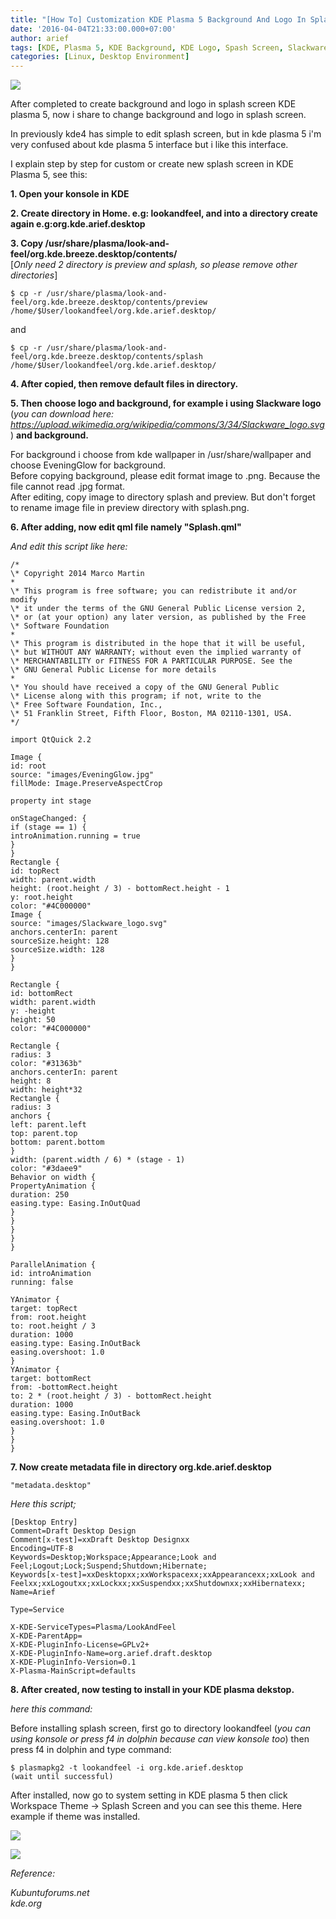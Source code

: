 ```yaml
---
title: "[How To] Customization KDE Plasma 5 Background And Logo In Splash Screen"
date: '2016-04-04T21:33:00.000+07:00'
author: arief
tags: [KDE, Plasma 5, KDE Background, KDE Logo, Spash Screen, Slackware]
categories: [Linux, Desktop Environment]
---
```


![](https://3.bp.blogspot.com/-pRGJjcE8RUc/VwEr7B7IPDI/AAAAAAAADHU/bxV2x13JgrEzhXXMJdycsqQ5xy2u2CKMQ/s1600/splash.png)

After completed to create background and logo in splash screen KDE plasma 5, now i share to change background and logo in splash screen.  

In previously kde4 has simple to edit splash screen, but in kde plasma 5 i'm very confused about kde plasma 5 interface but i like this interface.  

I explain step by step for custom or create new splash screen in KDE Plasma 5, see this:  

**1. Open your konsole in KDE**  

**2. Create directory in Home. e.g: lookandfeel, and into a directory create again e.g:org.kde.arief.desktop**  

**3. Copy /usr/share/plasma/look-and-feel/org.kde.breeze.desktop/contents/**  
[_Only need 2 directory is preview and splash, so please remove other directories_]

```
$ cp -r /usr/share/plasma/look-and-feel/org.kde.breeze.desktop/contents/preview /home/$User/lookandfeel/org.kde.arief.desktop/  
```

and

```
$ cp -r /usr/share/plasma/look-and-feel/org.kde.breeze.desktop/contents/splash /home/$User/lookandfeel/org.kde.arief.desktop/
```

**4. After copied, then remove default files in directory.**  

**5. Then choose logo and background, for example i using Slackware logo** (_you can download here: https://upload.wikimedia.org/wikipedia/commons/3/34/Slackware_logo.svg_) **and background.**  

For background i choose from kde wallpaper in /usr/share/wallpaper and choose EveningGlow for background.  
Before copying background, please edit format image to .png. Because the file cannot read .jpg format.  
After editing, copy image to directory splash and preview. But don't forget to rename image file in preview directory with splash.png.  

**6. After adding, now edit qml file namely "Splash.qml"**  

_And edit this script like here:_  

```
/*  
\* Copyright 2014 Marco Martin  
*  
\* This program is free software; you can redistribute it and/or modify  
\* it under the terms of the GNU General Public License version 2,  
\* or (at your option) any later version, as published by the Free  
\* Software Foundation  
*  
\* This program is distributed in the hope that it will be useful,  
\* but WITHOUT ANY WARRANTY; without even the implied warranty of  
\* MERCHANTABILITY or FITNESS FOR A PARTICULAR PURPOSE. See the  
\* GNU General Public License for more details  
*  
\* You should have received a copy of the GNU General Public  
\* License along with this program; if not, write to the  
\* Free Software Foundation, Inc.,  
\* 51 Franklin Street, Fifth Floor, Boston, MA 02110-1301, USA.  
*/  

import QtQuick 2.2  

Image {  
id: root  
source: "images/EveningGlow.jpg"  
fillMode: Image.PreserveAspectCrop  

property int stage  

onStageChanged: {  
if (stage == 1) {  
introAnimation.running = true  
}  
}  
Rectangle {  
id: topRect  
width: parent.width  
height: (root.height / 3) - bottomRect.height - 1  
y: root.height  
color: "#4C000000"  
Image {  
source: "images/Slackware_logo.svg"  
anchors.centerIn: parent  
sourceSize.height: 128  
sourceSize.width: 128  
}  
}  

Rectangle {  
id: bottomRect  
width: parent.width  
y: -height  
height: 50  
color: "#4C000000"  

Rectangle {  
radius: 3  
color: "#31363b"  
anchors.centerIn: parent  
height: 8  
width: height*32  
Rectangle {  
radius: 3  
anchors {  
left: parent.left  
top: parent.top  
bottom: parent.bottom  
}  
width: (parent.width / 6) * (stage - 1)  
color: "#3daee9"  
Behavior on width {  
PropertyAnimation {  
duration: 250  
easing.type: Easing.InOutQuad  
}  
}  
}  
}  
}  

ParallelAnimation {  
id: introAnimation  
running: false  

YAnimator {  
target: topRect  
from: root.height  
to: root.height / 3  
duration: 1000  
easing.type: Easing.InOutBack  
easing.overshoot: 1.0  
}  
YAnimator {  
target: bottomRect  
from: -bottomRect.height  
to: 2 * (root.height / 3) - bottomRect.height  
duration: 1000  
easing.type: Easing.InOutBack  
easing.overshoot: 1.0  
}  
}  
}  
```

**7. Now create metadata file in directory org.kde.arief.desktop**  

`"metadata.desktop"`

_Here this script;_

```
[Desktop Entry]  
Comment=Draft Desktop Design  
Comment[x-test]=xxDraft Desktop Designxx  
Encoding=UTF-8  
Keywords=Desktop;Workspace;Appearance;Look and Feel;Logout;Lock;Suspend;Shutdown;Hibernate;  
Keywords[x-test]=xxDesktopxx;xxWorkspacexx;xxAppearancexx;xxLook and Feelxx;xxLogoutxx;xxLockxx;xxSuspendxx;xxShutdownxx;xxHibernatexx;  
Name=Arief  

Type=Service  

X-KDE-ServiceTypes=Plasma/LookAndFeel  
X-KDE-ParentApp=  
X-KDE-PluginInfo-License=GPLv2+  
X-KDE-PluginInfo-Name=org.arief.draft.desktop  
X-KDE-PluginInfo-Version=0.1  
X-Plasma-MainScript=defaults
```

**8. After created, now testing to install in your KDE plasma dekstop.**  

_here this command:_

Before installing splash screen, first go to directory lookandfeel (_you can using konsole or press f4 in dolphin because can view konsole too_) then press f4 in dolphin and type command:

```
$ plasmapkg2 -t lookandfeel -i org.kde.arief.desktop
(wait until successful)
```

After installed, now go to system setting in KDE plasma 5 then click Workspace Theme -> Splash Screen and you can see this theme. Here example if theme was installed.

![](https://2.bp.blogspot.com/-iMOKqmmbiro/VwJ639sCN7I/AAAAAAAADHk/Btry0yq-iuYCBhPvedqBdlMbL9r8modow/s1600/Screenshot_20160404_212541.png)

![](https://4.bp.blogspot.com/-36HO6gWebaY/VwJ64as-ESI/AAAAAAAADHo/RZld1EeY-8YoBV_VyW2xahfBhGKYhZPsg/s1600/Screenshot_20160404_212600.png)

_Reference:_  

_Kubuntuforums.net_  
_kde.org_